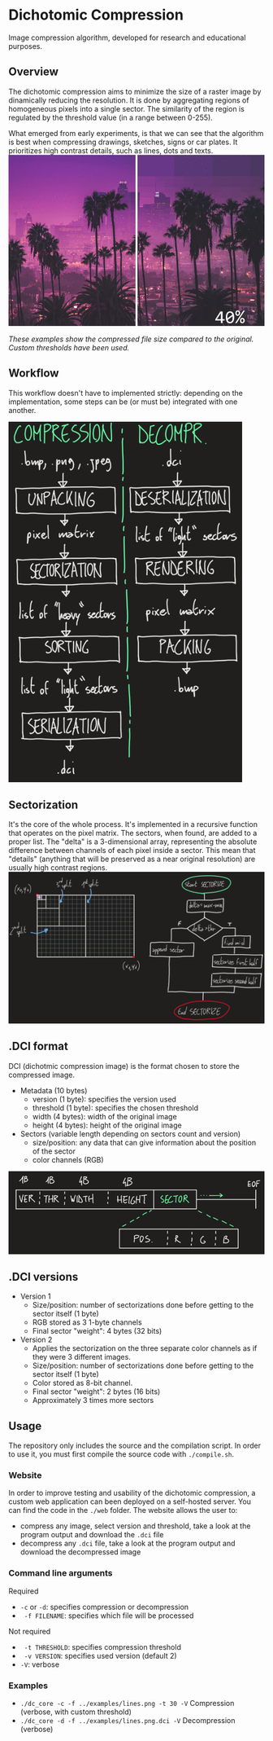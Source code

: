 # Dichotomic Compression
Image compression algorithm, developed for research and educational purposes.
<!-- Give it a shot, on [asky.hopto.org](https://asky.hopto.org/dc)! -->

## Overview
The dichotomic compression aims to minimize the size of a raster image by dinamically reducing the resolution. It is done by aggregating regions of homogeneous pixels into a single sector. The similarity of the region is regulated by the threshold value (in a range between 0-255).

What emerged from early experiments, is that we can see that the algorithm is best when compressing drawings, sketches, signs or car plates. It prioritizes high contrast details, such as lines, dots and texts.
![animation](docs/examples.gif)

<i>These examples show the compressed file size compared to the original. Custom thresholds have been used.</i>

## Workflow
This workflow doesn't have to implemented strictly: depending on the implementation, some steps can be (or must be) integrated with one another.

![workflow](docs/workflow.png)

## Sectorization
It's the core of the whole process. It's implemented in a recursive function that operates on the pixel matrix. The sectors, when found, are added to a proper list.
The "delta" is a 3-dimensional array, representing the absolute difference between channels of each pixel inside a sector. This mean that "details" (anything that will be preserved as a near original resolution) are usually high contrast regions.
![sectorization](docs/sectorization.png)

## .DCI format
DCI (dichotmic compression image) is the format chosen to store the compressed image.
- Metadata (10 bytes)
  - version (1 byte): specifies the version used
  - threshold (1 byte): specifies the chosen threshold
  - width (4 bytes): width of the original image
  - height (4 bytes): height of the original image
- Sectors (variable length depending on sectors count and version)
  - size/position: any data that can give information about the position of the sector
  - color channels (RGB)

![format](docs/format.png)

## .DCI versions
- Version 1
  - Size/position: number of sectorizations done before getting to the sector itself (1 byte)
  - RGB stored as 3 1-byte channels
  - Final sector "weight": 4 bytes (32 bits)
- Version 2
  - Applies the sectorization on the three separate color channels as if they were 3 different images.
  - Size/position: number of sectorizations done before getting to the sector itself (1 byte)
  - Color stored as 8-bit channel.
  - Final sector "weight": 2 bytes (16 bits)
  - Approximately 3 times more sectors

## Usage
The repository only includes the source and the compilation script. In order to use it, you must first compile the source code with `./compile.sh`.

### Website
<!-- - [https://asky.hopto.org/dc](https://asky.hopto.org/dc) -->
In order to improve testing and usability of the dichotomic compression, a custom web application can been deployed on a self-hosted server. You can find the code in the `./web` folder. The website allows the user to:
- compress any image, select version and threshold, take a look at the program output and download the `.dci` file
- decompress any `.dci` file, take a look at the program output and download the decompressed image

### Command line arguments
Required
- ` -c ` or ` -d `: specifies compression or decompression
- ` -f FILENAME`: specifies which file will be processed

Not required
- ` -t THRESHOLD`: specifies compression threshold
- ` -v VERSION`: specifies used version (default 2)
- ` -V `: verbose

### Examples
- ` ./dc_core -c -f ../examples/lines.png -t 30 -V ` Compression (verbose, with custom threshold)
- ` ./dc_core -d -f ../examples/lines.png.dci -V ` Decompression (verbose)
